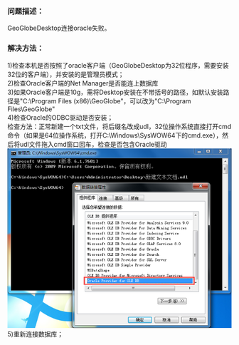 ### 问题描述： ###

GeoGlobeDesktop连接oracle失败。


### 解决方法： ###
1)检查本机是否按照了oracle客户端（GeoGlobeDesktop为32位程序，需要安装32位的客户端），并安装的是管理员模式；  
2)检查Oracle客户端的Net Manager是否能连上数据库  
3)如果Oracle客户端是10g，需将Desktop安装在不带括号的路径，如默认安装路径是"C:\Program Files (x86)\GeoGlobe"，可以改为"C:\Program Files\GeoGlobe"  
4)检查Oracle的ODBC驱动是否安装；  
检查方法：正常新建一个txt文件，将后缀名改成udl，32位操作系统直接打开cmd命令（如果是64位操作系统，打开C:\Windows\SysWOW64下的cmd.exe），然后将udl文件拖入cmd窗口回车，检查是否包含Oracle驱动
![](p1.png)   
5)重新连接数据库；    

  

